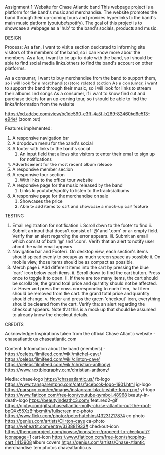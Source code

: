 Assignment 1: Website for Chase Atlantic band
    This webpage project is a platform for the band's music and merchandise. The website promotes the band through their up-coming tours and provides hyperlinks to the band's main music platform (youtube/spotify). The goal of this project is to showcase a webpage as a 'hub' to the band's socials, products and music. 


DESIGN

Process:
As a fan, i want to visit a section dedicated to informing site visitors of the members of the band, so i can know more about the members.
As a fan, i want to be up-to-date with the band, so i should be able to find social media links/others to find the band's account on other platforms.

As a consumer, i want to buy merchandise from the band to support them, so i will look for a merchandise/store related section
As a consumer, i want to support the band through their music, so i will look for links to stream their albums and songs
As a consumer, if i want to know find out and purchase tickets for an up-coming tour, so i should be able to find the links/information from the website

https://xd.adobe.com/view/bc1de590-e3ff-4a8f-b269-82460bd6e513-e94e/ (zoom out)

Features implemented:
1) A responsive navigation bar
2) A dropdown menu for the band's social
3) A footer with links to the band's social
    1) An input field that allows site visitors to enter their email to sign up for notifications
4) Advertisement for the most recent album release
5) A responsive member section
6) A responsive tour section
    1) With links to the offical tour website
7) A responsive page for the music released by the band
    1) Links to youtube/spotify to listen to the tracks/albums
8) A responsive page for the merchandise on sale
    1) Showcases the price
    2) Able to add items to cart and showcase a mock-up cart feature


TESTING
1) Email registration for notification
    i. Scroll down to the footer to find
    ii.  Submit an input that doesn't consist of '@' and '.com' or an empty field. Verify that an alert regarding  the error appears.
    iii. Submit an email which consist of both '@' and '.com'. Verify that an alert to notify user about the valid email appears.
2) Navigation bar and Footer
    i. On desktop view, each section's items should spread evenly to occupy as much screen space as possible
    ii. On mobile view, those items should be as compact as possible.
3) Merch page
    i. Add different items into the cart by pressing the blue 'cart' icon below each items.
    ii. Scroll down to find the cart button. Press once to toggle it to open.
    iii. If there are too many items, the cart should be scrollable, the grand total price and quantity should not be affected.
    iv. Hover and press the cross corresponding to each item, that item should be removed from the cart. the grand total price and quantity should change.
    v. Hover and press the green 'checkout' icon, everything should be cleared from the cart. Verify that an alert regarding the checkout appears. Note that this is a mock up that should be assumed to already know the checkout details.


CREDITS

Acknowledge:
Inspirations taken from the official Chase Atlantic website - chaseatlantic.us chaseatlantic.com

Content:
Information about the band (members) - https://celebs.filmifeed.com/wiki/mitchel-cave/
                                       https://celebs.filmifeed.com/wiki/clinton-cave/
                                       https://celebs.filmifeed.com/wiki/christian-anthony/
                                       https://www.nextbiography.com/christian-anthony/

Media:
chase-logo https://chaseatlantic.us/
fb-logo https://www.transparentpng.com/cats/facebook-logo-1901.html
ig-logo https://parspng.com/en/images/instagram-black-white-logo-png/
yt-logo https://www.flaticon.com/free-icon/youtube-symbol_48968
beauty-in-death-logo https://beautyindeathc3.com/
featured2-gif https://giphy.com/gifs/chaseatlantic-molly-chase-atlantic-out-the-roof-bpQXx55XzBfhbxmlth/fullscreen
mc-photo https://www.flickr.com/photos/peterhutchins/43231217874
cc-photo https://genius.com/artists/Clinton-cave
ca-photo https://weheartit.com/entry/333881933#
checkout-icon https://thenounproject.com/browse/icons/term/proceed-to-checkout/?iconspage=1
cart-icon https://www.flaticon.com/free-icon/shopping-cart_1413908
album covers https://genius.com/artists/Chase-atlantic
merchandise item photos chaseatlantic.us

